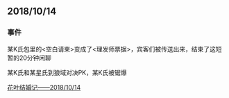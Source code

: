 ## 2018/10/14

### 事件

某K氏包里的<空白请柬>变成了<理发师票据>，宾客们被传送出来，结束了这短暂的20分钟闲聊

某K氏和某星氏到狼域对决PK，某K氏被锯爆

[花叶结婚记——2018/10/14](https://github.com/5yuino2/xiangjin/wiki/20181014)
